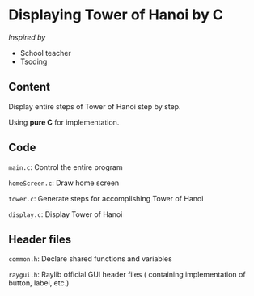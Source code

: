 # Displaying Tower of Hanoi by C 

*Inspired by*

- School teacher
- Tsoding 

## Content

Display entire steps of Tower of Hanoi step by step.

Using __pure C__ for implementation.

## Code

```main.c```: Control the entire program

```homeScreen.c```: Draw home screen

```tower.c```: Generate steps for accomplishing Tower of Hanoi

```display.c```: Display Tower of Hanoi

## Header files

```common.h```: Declare shared functions and variables

```raygui.h```: Raylib official GUI header files ( containing implementation of button, label, etc.)







